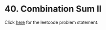 # 40. Combination Sum II

Click [here](https://leetcode.com/problems/combination-sum-ii/) for the leetcode problem statement.
